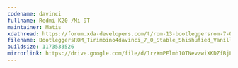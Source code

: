 ```yaml
---
codename: davinci
fullname: Redmi K20 /Mi 9T
maintainer: Matis
xdathread: https://forum.xda-developers.com/t/rom-13-bootleggersrom-7-0-shishufied-tirimbino-stable-official-microg.4557455/
filename: BootleggersROM_Tirimbino4davinci_7_0_Stable_Shishufied_Vanilla_20230222.zip
buildsize: 1173533526
mirrorlink: https://drive.google.com/file/d/1rzXmPElmh1OTNevzwiXKDZfBjL_1xuKI/view
---
```

